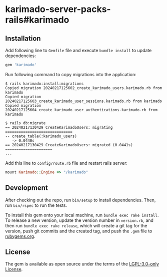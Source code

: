 # karimado-server-packs-rails#karimado

## Installation

Add following line to `Gemfile` file and execute `bundle install` to update dependencies:

```ruby
gem 'karimado'
```

Run following command to copy migrations into the application:

```console
$ rails karimado:install:migrations
Copied migration 20240217125602_create_karimado_users.karimado.rb from karimado
Copied migration 20240217125603_create_karimado_user_sessions.karimado.rb from karimado
Copied migration 20240217125604_create_karimado_user_authentications.karimado.rb from karimado

$ rails db:migrate
== 20240217130429 CreateKarimadoUsers: migrating ==============================
-- create_table(:karimado_users)
   -> 0.0440s
== 20240217130429 CreateKarimadoUsers: migrated (0.0441s) =====================
...
```

Add this line to `config/route.rb` file and restart rails server:

```ruby
mount Karimado::Engine => "/karimado"
```

## Development

After checking out the repo, run `bin/setup` to install dependencies. Then, run `bin/rspec` to run the tests.

To install this gem onto your local machine, run `bundle exec rake install`. To release a new version, update the
version number in `version.rb`, and then run `bundle exec rake release`, which will create a git tag for the version,
push git commits and the created tag, and push the `.gem` file to [rubygems.org](https://rubygems.org).

## License

The gem is available as open source under the terms of the [LGPL-3.0-only License](./LICENSE).
